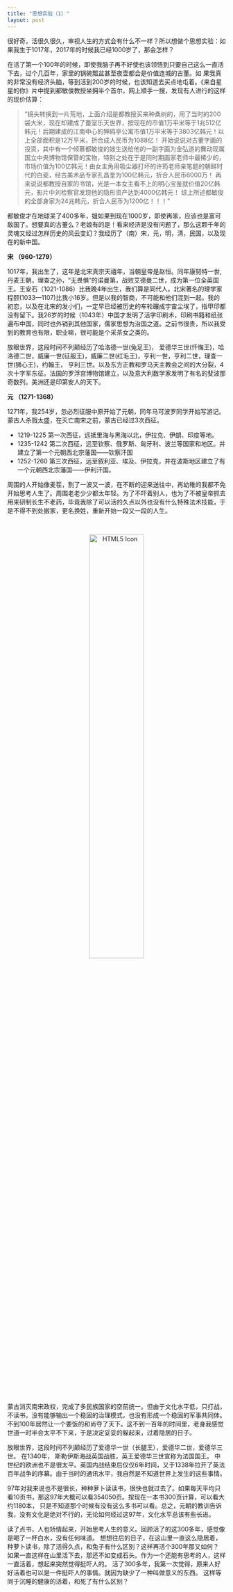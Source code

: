 ```yaml
---
title: "思想实验（1）"
layout: post
---
```


很好奇，活很久很久，审视人生的方式会有什么不一样？所以想做个思想实验：如果我生于1017年，2017年的时候我已经1000岁了，那会怎样？

在活了第一个100年的时候，即使我脑子再不好使也该领悟到只要自己这么一直活下去，过个几百年，家里的锅碗瓢盆甚至夜壶都会是价值连城的古董。如
果我真的非常没有经济头脑，等到活到200岁的时候，也该知道去买点地屯着。《来自星星的你》片中提到都敏俊教授坐拥半个首尔，网上顺手一搜，发现有人进行的这样的现价估算：

> "镜头转换到一片荒地，上面介绍是都教授买来种桑树的，用了当时的200袋大米，现在却建成了蚕室乐天世界，按现在的市值1万平米等于1兆512亿韩元！后期建成的江南中心的狎鸥亭公寓市值1万平米等于3803亿韩元！以上全部面积是12万平米，折合成人民币为1088亿！ 开始说说对古董字画的投资，其中有一个倾慕都敏俊的妓生送给他的一副字画为金弘道的舞动现属国立中央博物馆保管的宝物，特别之处在于是同时期画家老师中最稀少的，市场价值为100亿韩元！由女主角用吸尘器打坏的许筠老师亲笔题的朝鲜时代的白瓷，经古美术品专家孔昌奎为100亿韩元，折合人民币6000万！ 再来说说都教授自家的书馆，光是一本女主看不上的明心宝鉴就价值20亿韩元，影片中刘检察官发现他的隐形资产达到4000亿韩元！ 综上所述都敏俊的全部身家为24兆韩元，折合人民币为1200亿！！！"

都敏俊才在地球呆了400多年，姐如果到现在1000岁，即使再笨，应该也是富可敌国了。想要真的古董么？老娘有的是！看来经济是没有问题了，那么这颗千年的灵魂又经过怎样历史的风云变幻？我经历了（南）宋，元，明，清，民国，以及现在的新中国。

**宋 （960-1279）**

1017年，我出生了，这年是北宋真宗天禧年，当朝皇帝是赵恒。同年康努特一世,丹麦王朝，理查之孙，“无畏惧”的诺曼第，战败艾德曼二世，成为第一位全英国王。王安石（1021-1086）比我晚4年出生，我们算是同代人。北宋著名的理学家程颐(1033—1107)比我小16岁。但是以我的智商，不可能和他们混到一起。我的初恋，以及在北宋的发小们，一定早已经被历史的车轮碾成宇宙尘埃了，指甲印都没有留下。我26岁的时候（1043年）中国才发明了活字印刷术，印刷书籍和纸张遍布中国，同时也外销到其他国家，儒家思想为治国之道。之前书很贵，所以我受到的教育也有限，职业嘛，很可能是个采茶女之类的。

放眼世界，这段时间不列颠经历了哈洛德一世(兔足王)， 爱德华三世(忏悔王)，哈洛德二世，威廉一世(征服王)，威廉二世(红毛王)，亨利一世，亨利二世，理查一世(狮心王)，约翰王， 亨利三世。以及东方正教和罗马天主教会之间的大分裂，4次十字军东征。法国的罗浮宫博物馆建立，以及意大利数学家发明了有名的斐波那奇数列。美洲还是印第安人的天下。

**元 （1271-1368）**

1271年，我254岁，忽必烈征服中原开始了元朝，同年马可波罗同学开始写游记。蒙古人杀戮太盛，在灭亡南宋之前，蒙古已经过3次西征。

- 1219-1225 第一次西征，远抵里海与黑海以北，伊拉克、伊朗、印度等地。
- 1235-1242 第二次西征，远至钦察、俄罗斯、匈牙利、波兰等国家和地区。并建立了第一个元朝西北宗藩国——钦察汗国
- 1252-1260 第三次西征，远至叙利亚、埃及、伊拉克，并在波斯地区建立了有一个元朝西北宗藩国——伊利汗国。

周围的人开始像麦茬，割了一波又一波，在不断的迎来送往中，再幼稚的我都不免开始思考人生了。周围老老少少都太年轻。为了不吓着别人，也为了不被皇帝抓去用来研制长生不老药，毕竟我除了可以活的久点以外也没有什么特殊法术技能，于是不得不到处搬家，更名换姓，重新开始一段又一段的人生。

<br>
<p align="center"><img src="http://linhui.org/images/gif/duoduanrensheng.gif" alt="HTML5 Icon" width="50%"></p>
<br>



蒙古消灭南宋政权，完成了多民族国家的空前统一。但由于文化水平低，只打战，不读书，没有能够输出一个稳固的治理模式，也没有形成一个稳固的军事共同体。
不到100年居然让一个要饭的和尚夺了天下。这不到一百年的时间里，老身我感觉世道一时半会太平不下来，于是决定妥妥的躲起来，过着隐居的日子。

放眼世界，这段时间不列颠经历了爱德华一世（长腿王），爱德华二世，爱德华三世。 在1340年， 斯勒伊斯海战英国战胜，英王爱德华三世宣称为法国国王。
中世纪的欧洲也不是很太平。英国内战结束后仅仅6年时间，又于1338年拉开了英法百年战争的序幕。由于当时的通讯水平，我自然是不知道世界上发生的这些事情。

97年对我来说也不是很长，种种萝卜读读书，很快也就过去了。如果每天平均只看10页书，那这97年大概可以看354050页。按现在一本书300页计算，可以看大约1180本，
只是不知道那个时候有没有这么多书可以看。总之，元朝的教训告诉我，没有文化是绝对不行的，无论如何经过这97年，文化水平总该有些长进。

读了点书，人也矫情起来，开始思考人生的意义。回顾活了的这300多年，感觉像是喝了一杯白水，没有任何味道。
想想往后的日子，在这山里一直这么隐居着，种萝卜读书，除了活得久点，和兔子有什么区别？这样再活个300年那又如何？
如果一直这样在山里活下去，那还不如变成石头。作为一个还能有思考的人，这样一直活着，想起来突然觉得挺吓人的。
活了300多年，我第一次觉得，原来人好好活着也可以是一件挺吓人的事情。就因为缺少了一种叫做意义的东西。
这样等同于沉睡的健康的活着，和死了有什么区别？